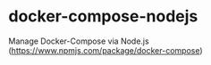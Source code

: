 # docker-compose-nodejs
Manage Docker-Compose via Node.js (https://www.npmjs.com/package/docker-compose)
